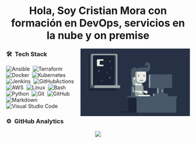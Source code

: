 <h1 align='center'>Hola, Soy Cristian Mora con formación en DevOps, servicios en la nube y on premise</h1>

<img alt="Night Coding" src="https://raw.githubusercontent.com/AVS1508/AVS1508/master/assets/Night-Coding.gif" align="right"/>

### 🛠 &nbsp;Tech Stack

![Ansible](https://img.shields.io/badge/-Ansible-05122A?style=flat&logo=Ansible)&nbsp;
![Terraform](https://img.shields.io/badge/-Terraform-05122A?style=flat&logo=Terraform)&nbsp;
![Docker](https://img.shields.io/badge/-Docker-05122A?style=flat&logo=Docker)&nbsp;
![Kubernetes](https://img.shields.io/badge/-Kubernetes-05122A?style=flat&logo=Kubernetes)&nbsp;
![Jenkins](https://img.shields.io/badge/-Jenkins-05122A?style=flat&logo=Jenkins)&nbsp;
![GitHubActions](https://img.shields.io/badge/-GitHubActions-05122A?style=flat&logo=GitHubActions)&nbsp;
![AWS](https://img.shields.io/badge/-AWS-05122A?style=flat&logo=AWS)&nbsp;
![Linux](https://img.shields.io/badge/-Linux-05122A?style=flat&logo=Linux)&nbsp;
![Bash](https://img.shields.io/badge/-Bash-05122A?style=flat&logo=Bash)&nbsp;
![Python](https://img.shields.io/badge/-Python-05122A?style=flat&logo=python)&nbsp;
![Git](https://img.shields.io/badge/-Git-05122A?style=flat&logo=git)&nbsp;
![GitHub](https://img.shields.io/badge/-GitHub-05122A?style=flat&logo=github)&nbsp;
![Markdown](https://img.shields.io/badge/-Markdown-05122A?style=flat&logo=markdown)\
![Visual Studio Code](https://img.shields.io/badge/-Visual%20Studio%20Code-05122A?style=flat&logo=visual-studio-code&logoColor=007ACC)&nbsp;


### ⚙️ &nbsp;GitHub Analytics

<p align="center">
<a href="https://github.com/cristianmorac">
  <img height="180em" src="https://github-readme-stats.vercel.app/api?username=cristianmorac&show_icons=true&count_private=true&theme=tokyonight"/>
</a>
</p>
